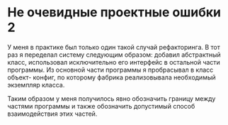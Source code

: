 # Не очевидные проектные ошибки 2

У меня в практике был только один такой случай рефакторинга. В тот раз я переделал систему следующим образом: добавил абстрактный класс, использовал исключительно его интерфейс в остальной части программы. Из основной части программы я пробрасывал в класс объект- конфиг, по которому фабрика реализовывала необходимый экземпляр класса.

Таким образом у меня получилось явно обозначить границу между частями программы и также обозначить допустимый способ взаимодействия этих частей.
